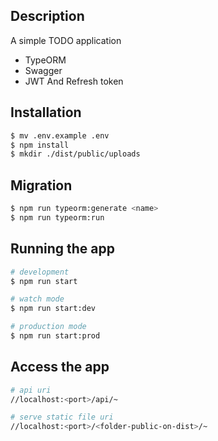 ## Description

A simple TODO application
* TypeORM
* Swagger
* JWT And Refresh token

## Installation

```bash
$ mv .env.example .env
$ npm install
$ mkdir ./dist/public/uploads
```
## Migration

```bash
$ npm run typeorm:generate <name>
$ npm run typeorm:run
```
## Running the app

```bash
# development
$ npm run start

# watch mode
$ npm run start:dev

# production mode
$ npm run start:prod
```
## Access the app
```bash
# api uri
//localhost:<port>/api/~

# serve static file uri
//localhost:<port>/<folder-public-on-dist>/~
```
